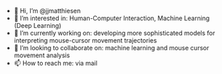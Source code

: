 - 👋 Hi, I’m @jjmatthiesen
- 👀 I’m interested in: Human-Computer Interaction, Machine Learning (Deep Learning)
- 🌱 I’m currently working on: developing more sophisticated models for interpreting mouse-cursor movement trajectories
- 💞️ I’m looking to collaborate on: machine learning and mouse cursor movement analysis
- 📫 How to reach me: via mail

<!---
jjmatthiesen/jjmatthiesen is a ✨ special ✨ repository because its `README.md` (this file) appears on your GitHub profile.
You can click the Preview link to take a look at your changes.
--->
